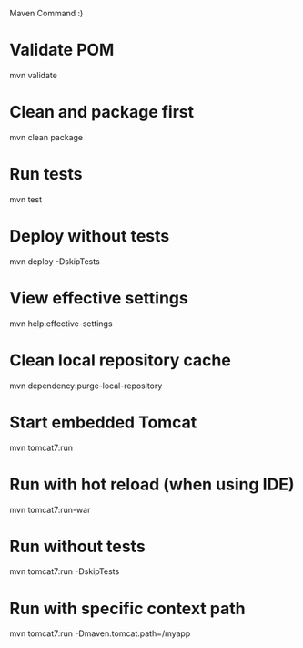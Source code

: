 Maven Command :)

# Validate POM
mvn validate

# Clean and package first
mvn clean package

# Run tests
mvn test

# Deploy without tests
mvn deploy -DskipTests


# View effective settings
mvn help:effective-settings

# Clean local repository cache
mvn dependency:purge-local-repository


# Start embedded Tomcat
mvn tomcat7:run

# Run with hot reload (when using IDE)
mvn tomcat7:run-war

# Run without tests
mvn tomcat7:run -DskipTests

# Run with specific context path
mvn tomcat7:run -Dmaven.tomcat.path=/myapp